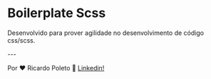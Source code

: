 <h1>
  Boilerplate Scss
</h1>
<p>Desenvolvido para prover agilidade no desenvolvimento de código css/scss.</p>
---

Por ♥ Ricardo Poleto 👋 [Linkedin!](https://www.linkedin.com/in/ricardo-poleto/)
